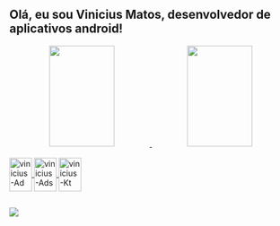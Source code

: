 ## Olá, eu sou Vinicius Matos, desenvolvedor de aplicativos android!
<div align="center">
  <a href="https://github.com/viniciusmatoz">
  <img height="180em" width="48%" src="https://github-readme-stats.vercel.app/api?username=viniciusmatoz&show_icons=true&theme=aura_dark&include_all_commits=true&count_private=true"/>
  <img height="180em" width="48%" src="https://github-readme-stats.vercel.app/api/top-langs/?username=viniciusmatoz&layout=compact&langs_count=7&theme=aura_dark"/>
</div>
<div style="display: inline_block"><br>
  <img align="center" alt="vinicius-Ad" height="60" width="40" src="https://cdn.jsdelivr.net/gh/devicons/devicon/icons/android/android-original.svg">
  <img align="center" alt="vinicius-Ads" height="60" width="40" src="https://cdn.jsdelivr.net/gh/devicons/devicon/icons/androidstudio/androidstudio-original.svg">
  <img align="center" alt="vinicius-Kt" height="60" width="40" src="https://cdn.jsdelivr.net/gh/devicons/devicon/icons/kotlin/kotlin-original.svg">
</div>
  
  ##
 
<div> 
  <a href = "viniciusmatozdeveloper@gmail.com"><img src="https://img.shields.io/badge/-Gmail-%23333?style=for-the-badge&logo=gmail&logoColor=white" target="_blank"></a>
</div>
